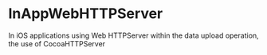 InAppWebHTTPServer
==================

In iOS applications using Web HTTPServer within the data upload operation, the use of CocoaHTTPServer
